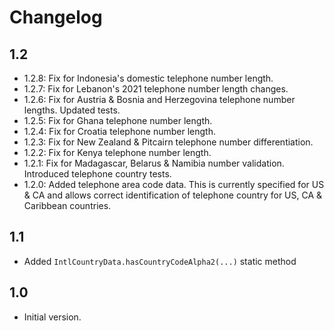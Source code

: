 # Changelog

## 1.2

- 1.2.8: Fix for Indonesia's domestic telephone number length.
- 1.2.7: Fix for Lebanon's 2021 telephone number length changes.
- 1.2.6: Fix for Austria & Bosnia and Herzegovina telephone number lengths. Updated tests.
- 1.2.5: Fix for Ghana telephone number length.
- 1.2.4: Fix for Croatia telephone number length.
- 1.2.3: Fix for New Zealand & Pitcairn telephone number differentiation.
- 1.2.2: Fix for Kenya telephone number length.
- 1.2.1: Fix for Madagascar, Belarus & Namibia number validation. Introduced telephone country tests.
- 1.2.0: Added telephone area code data. This is currently specified for US & CA and allows correct identification of telephone country for US, CA & Caribbean countries.

## 1.1

- Added `IntlCountryData.hasCountryCodeAlpha2(...)` static method

## 1.0

- Initial version.
